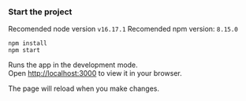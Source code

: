 ### Start the project

Recomended node version `v16.17.1`
Recomended npm version: `8.15.0`

```
npm install
npm start
```

Runs the app in the development mode.\
Open [http://localhost:3000](http://localhost:3000) to view it in your browser.

The page will reload when you make changes.

